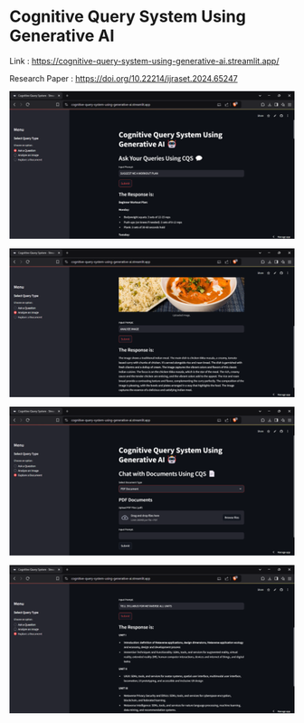 # Cognitive Query System Using Generative AI #

Link : https://cognitive-query-system-using-generative-ai.streamlit.app/

Research Paper : https://doi.org/10.22214/ijraset.2024.65247


![ ](https://github.com/kushalgupta1203/Cognitive-Query-System/blob/master/sample/1.png)


![ ](https://github.com/kushalgupta1203/Cognitive-Query-System/blob/master/sample/2.png)


![ ](https://github.com/kushalgupta1203/Cognitive-Query-System/blob/master/sample/3.png)


![ ](https://github.com/kushalgupta1203/Cognitive-Query-System/blob/master/sample/4.png)

